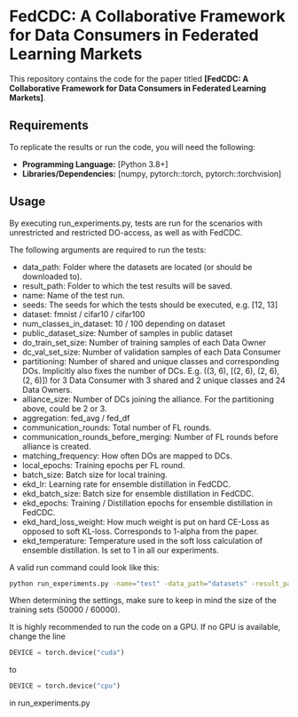 # FedCDC: A Collaborative Framework for Data Consumers in Federated Learning Markets

This repository contains the code for the paper titled **[FedCDC: A Collaborative Framework for Data Consumers in Federated Learning Markets]**.

## Requirements
To replicate the results or run the code, you will need the following:

- **Programming Language:** [Python 3.8+]
- **Libraries/Dependencies:** [numpy, pytorch::torch, pytorch::torchvision]

## Usage
By executing run_experiments.py, tests are run for the scenarios with unrestricted and restricted DO-access, as well as with FedCDC. 

 The following arguments are required to run the tests:
* data_path: Folder where the datasets are located (or should be downloaded to).
* result_path: Folder to which the test results will be saved.
* name: Name of the test run.
* seeds: The seeds for which the tests should be executed, e.g. [12, 13]
* dataset: fmnist / cifar10 / cifar100
* num_classes_in_dataset: 10 / 100 depending on dataset
* public_dataset_size: Number of samples in public dataset
* do_train_set_size: Number of training samples of each Data Owner
* dc_val_set_size: Number of validation samples of each Data Consumer
* partitioning: Number of shared and unique classes and corresponding DOs. Implicitly also fixes the number of DCs. E.g. ((3, 6), [(2, 6), (2, 6), (2, 6)]) for 3 Data Consumer with 3 shared and 2 unique classes and 24 Data Owners.
* alliance_size: Number of DCs joining the alliance. For the partitioning above, could be 2 or 3.
* aggregation: fed_avg / fed_df
* communication_rounds: Total number of FL rounds.
* communication_rounds_before_merging: Number of FL rounds before alliance is created.
* matching_frequency: How often DOs are mapped to DCs.
* local_epochs: Training epochs per FL round.
* batch_size: Batch size for local training.
* ekd_lr: Learning rate for ensemble distillation in FedCDC.
* ekd_batch_size: Batch size for ensemble distillation in FedCDC.
* ekd_epochs: Training / Distillation epochs for ensemble distillation in FedCDC.
* ekd_hard_loss_weight: How much weight is put on hard CE-Loss as opposed to soft KL-loss. Corresponds to 1-alpha from the paper.
* ekd_temperature: Temperature used in the soft loss calculation of ensemble distillation. Is set to 1 in all our experiments.

A valid run command could look like this:

```bash
python run_experiments.py -name="test" -data_path="datasets" -result_path="results" -alliance_size=3 -seeds="[12]" -aggregation=fed_avg -communication_rounds=50 -communication_rounds_before_merging=10 -matching_frequency=5 -local_epochs=5 -batch_size=32 -dataset=cifar10 -num_classes_in_dataset=10 -public_dataset_size=5000 -do_train_set_size=1000 -dc_val_set_size=2000 -partitioning="((2, 6), [(2, 6), (2, 6), (2, 6)])" -ekd_lr=0.001 -ekd_batch_size=32 -ekd_epochs=10 -ekd_temperature=1 -ekd_hard_loss_weight=0.0
```
When determining the settings, make sure to keep in mind the size of the training sets (50000 / 60000). 

It is highly recommended to run the code on a GPU. If no GPU is available, change the line
```python
DEVICE = torch.device("cuda")
```
to

```python
DEVICE = torch.device("cpu")
```

in run_experiments.py
